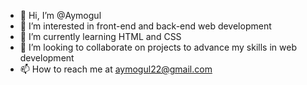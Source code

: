 - 👋 Hi, I’m @Aymogul
- 👀 I’m interested in front-end and back-end web development 
- 🌱 I’m currently learning HTML and CSS
- 💞️ I’m looking to collaborate on projects to advance my skills in web development 
- 📫 How to reach me at aymogul22@gmail.com

<!---
Aymogul/Aymogul is a ✨ special ✨ repository because its `README.md` (this file) appears on your GitHub profile.
You can click the Preview link to take a look at your changes.
--->
